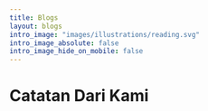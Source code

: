 ```yaml
---
title: Blogs
layout: blogs
intro_image: "images/illustrations/reading.svg"
intro_image_absolute: false
intro_image_hide_on_mobile: false
---
```


# Catatan Dari Kami
